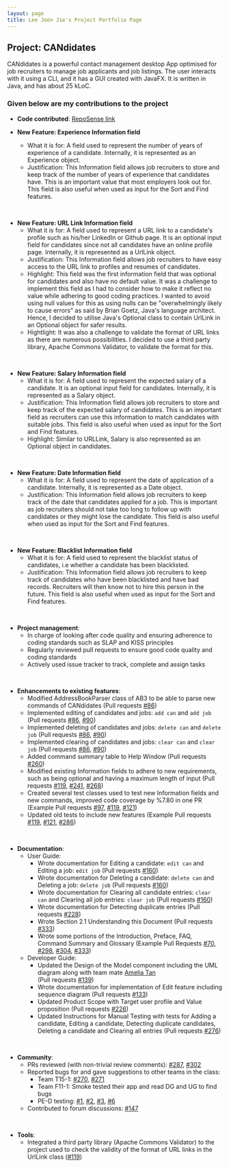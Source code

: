 ```yaml
---
layout: page
title: Lee Joon Jie's Project Portfolio Page
---
```


## Project: CANdidates

CANdidates is a powerful contact management desktop App optimised for job recruiters to manage job applicants and job listings.
The user interacts with it using a CLI, and it has a GUI created with JavaFX. It is written in Java, and has about 25 kLoC.

### Given below are my contributions to the project

* **Code contributed**: [RepoSense link](https://nus-cs2103-ay2021s1.github.io/tp-dashboard/#breakdown=true&search=breadpeanutbutter&sort=groupTitle&sortWithin=title&since=2020-08-14&timeframe=commit&mergegroup=&groupSelect=groupByRepos&checkedFileTypes=docs~functional-code~test-code~other&tabOpen=false)

* **New Feature: Experience Information field**
  * What it is for: A field used to represent the number of years of experience of a candidate. Internally, it is represented as an Experience object.
  * Justification: This Information field allows job recruiters to store and keep track of the number of years of experience that candidates have.
    This is an important value that most employers look out for. This field is also useful when used as input for the Sort and Find features. 
    
<br>      

* **New Feature: URL Link Information field**     
  * What it is for: A field used to represent a URL link to a candidate's profile such as his/her LinkedIn or Github page. 
    It is an optional input field for candidates since not all candidates have an online profile page. Internally, it is represented as a UrlLink object.
  * Justification: This Information field allows job recruiters to have easy access to the URL link to profiles and resumes of candidates. 
  * Highlight: This field was the first information field that was optional for candidates and also have no default value. It was a challenge to
    implement this field as I had to consider how to make it reflect no value while adhering to good coding practices. I wanted to avoid using
    null values for this as using nulls can be "overwhelmingly likely to cause errors" as said by Brian Goetz, Java's language architect. 
    Hence, I decided to utilise Java's Optional class to contain UrlLink in an Optional object for safer results. 
  * Hightlight: It was also a challenge to validate the format of URL links as there are numerous possibilities. I decided to use a third party library, 
    Apache Commons Validator, to validate the format for this.
    
<br>

* **New Feature: Salary Information field**           
  * What it is for: A field used to represent the expected salary of a candidate. It is an optional input field for candidates. 
    Internally, it is represented as a Salary object.
  * Justification:  This Information field allows job recruiters to store and keep track of the expected salary of candidates. This is an important field
  as recruiters can use this information to match candidates with suitable jobs. This field is also useful when used as input for the Sort and Find features.
  * Highlight: Similar to URLLink, Salary is also represented as an Optional object in candidates.
  
<br>

* **New Feature: Date Information field**           
  * What it is for: A field used to represent the date of application of a candidate. Internally, it is represented as a Date object.
  * Justification: This Information field allows job recruiters to keep track of the date that candidates applied for a job. This is important as 
    job recruiters should not take too long to follow up with candidates or they might lose the candidate. 
    This field is also useful when used as input for the Sort and Find features.
    
<br>

* **New Feature: Blacklist Information field**           
  * What it is for: A field used to represent the blacklist status of candidates, i.e whether a candidate has been blacklisted.
  * Justification: This Information field allows job recruiters to keep track of candidates who have been blacklisted and have bad records. 
    Recruiters will then know not to hire this person in the future. This field is also useful when used as input for the Sort and Find features.
    
<br>

* **Project management**: 
  * In charge of looking after code quality and ensuring adherence to coding standards such as SLAP and KISS principles
  * Regularly reviewed pull requests to ensure good code quality and coding standards
  * Actively used issue tracker to track, complete and assign tasks
  
<br>

* **Enhancements to existing features**: 
  * Modified AddressBookParser class of AB3 to be able to parse new commands of CANdidates
    (Pull requests [\#86](https://github.com/AY2021S1-CS2103T-T17-3/tp/pull/86))
  * Implemented editing of candidates and jobs: `add can` and `add job`
    (Pull requests [\#86](https://github.com/AY2021S1-CS2103T-T17-3/tp/pull/86), [\#90](https://github.com/AY2021S1-CS2103T-T17-3/tp/pull/90))
  * Implemented deleting of candidates and jobs: `delete can` and `delete job`
    (Pull requests [\#86](https://github.com/AY2021S1-CS2103T-T17-3/tp/pull/86), [\#90](https://github.com/AY2021S1-CS2103T-T17-3/tp/pull/90))
  * Implemented clearing of candidates and jobs: `clear can` and `clear job`
    (Pull requests [\#86](https://github.com/AY2021S1-CS2103T-T17-3/tp/pull/86), [\#90](https://github.com/AY2021S1-CS2103T-T17-3/tp/pull/90))
  * Added command summary table to Help Window
    (Pull requests [\#260](https://github.com/AY2021S1-CS2103T-T17-3/tp/pull/260))
  * Modified existing Information fields to adhere to new requirements, such as being optional and having a maximum length of input
    (Pull requests [\#119](https://github.com/AY2021S1-CS2103T-T17-3/tp/pull/119), [\#241](https://github.com/AY2021S1-CS2103T-T17-3/tp/pull/241), 
    [\#268](https://github.com/AY2021S1-CS2103T-T17-3/tp/pull/268))
  * Created several test classes used to test new Information fields and new commands, improved code coverage by %7.80 in one PR
    (Example Pull requests [\#97](https://github.com/AY2021S1-CS2103T-T17-3/tp/pull/97), [\#119](https://github.com/AY2021S1-CS2103T-T17-3/tp/pull/119), 
    [\#121](https://github.com/AY2021S1-CS2103T-T17-3/tp/pull/121))
  * Updated old tests to include new features
    (Example Pull requests [\#119](https://github.com/AY2021S1-CS2103T-T17-3/tp/pull/119), [\#121](https://github.com/AY2021S1-CS2103T-T17-3/tp/pull/121), 
    [\#286](https://github.com/AY2021S1-CS2103T-T17-3/tp/pull/286))

<br>
<div style="page-break-after: always;"></div>

* **Documentation**:
  * User Guide:
    * Wrote documentation for Editing a candidate: `edit can` and Editing a job: `edit job`
      (Pull requests [\#160](https://github.com/AY2021S1-CS2103T-T17-3/tp/pull/160))
    * Wrote documentation for Deleting a candidate: `delete can` and Deleting a job: `delete job`
      (Pull requests [\#160](https://github.com/AY2021S1-CS2103T-T17-3/tp/pull/160))
    * Wrote documentation for Clearing all candidate entries: `clear can` and Clearing all job entries: `clear job`
      (Pull requests [\#160](https://github.com/AY2021S1-CS2103T-T17-3/tp/pull/160))
    * Wrote documentation for Detecting duplicate entries 
      (Pull requests [\#228](https://github.com/AY2021S1-CS2103T-T17-3/tp/pull/228))
    * Wrote Section 2.1 Understanding this Document (Pull requests [\#333](https://github.com/AY2021S1-CS2103T-T17-3/tp/pull/333))
    * Wrote some portions of the Introduction, Preface, FAQ, Command Summary and Glossary
      (Example Pull Requests [\#70](https://github.com/AY2021S1-CS2103T-T17-3/tp/pull/70), [\#298](https://github.com/AY2021S1-CS2103T-T17-3/tp/pull/298), 
      [\#304](https://github.com/AY2021S1-CS2103T-T17-3/tp/pull/304), [\#333](https://github.com/AY2021S1-CS2103T-T17-3/tp/pull/333)) 
  * Developer Guide:
    * Updated the Design of the Model component including the UML diagram along with team mate [Amelia Tan](https://ay2021s1-cs2103t-t17-3.github.io/tp/team/ameliatjy.html) <br>
      (Pull requests [\#139](https://github.com/AY2021S1-CS2103T-T17-3/tp/pull/139))
    * Wrote documentation for implementation of Edit feature including sequence diagram
      (Pull requests [\#133](https://github.com/AY2021S1-CS2103T-T17-3/tp/pull/133))
    * Updated Product Scope with Target user profile and Value proposition
      (Pull requests [\#226](https://github.com/AY2021S1-CS2103T-T17-3/tp/pull/226))
    * Updated Instructions for Manual Testing with tests for Adding a candidate, 
      Editing a candidate, Detecting duplicate candidates, Deleting a candidate and Clearing all entries
      (Pull requests [\#276](https://github.com/AY2021S1-CS2103T-T17-3/tp/pull/276))

<br>

* **Community**: 
  * PRs reviewed (with non-trivial review comments): [\#287](https://github.com/AY2021S1-CS2103T-T17-3/tp/pull/287), 
    [\#302](https://github.com/AY2021S1-CS2103T-T17-3/tp/pull/302)
  * Reported bugs for and gave suggestions to other teams in the class: <br>
    * Team T15-1: [\#270](https://github.com/AY2021S1-CS2103T-T15-1/tp/issues/270), [\#271](https://github.com/AY2021S1-CS2103T-T15-1/tp/issues/271) <br>
    * Team F11-1: Smoke tested their app and read DG and UG to find bugs
    * PE-D testing: [\#1](https://github.com/BreadPeanutButter/ped/issues/1), [\#2](https://github.com/BreadPeanutButter/ped/issues/2), 
    [\#3](https://github.com/BreadPeanutButter/ped/issues/3), [\#6](https://github.com/BreadPeanutButter/ped/issues/6)
  * Contributed to forum discussions: [\#147](https://github.com/nus-cs2103-AY2021S1/forum/issues/147)
  
<br>

* **Tools**: 
  * Integrated a third party library (Apache Commons Validator) to the project used to 
    check the validity of the format of URL links in the UrlLink class ([\#119](https://github.com/AY2021S1-CS2103T-T17-3/tp/pull/119))


